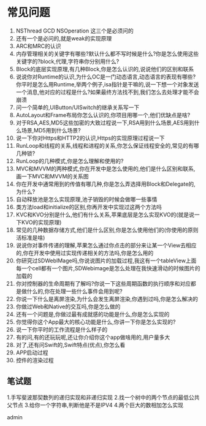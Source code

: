 # 常见问题
1. NSThread GCD NSOperation 这三个是必须问的
2. 还有一个是必问的,就是weak的实现原理
3. ARC和MRC的认识
4. 内存管理相关的关键字有哪些?默认什么都不写时候是什么?你是怎么使用这些关键字的?block,代理,字符串你分别用什么?
5. Block的底层实现原理,有几种Block,你是怎么认识的,说说他们的区别和联系
6. 说说你对Runtime的认识,为什么OC是一门动态语言,动态语言的表现有哪些?你平时是怎么用Runtime,举两个例子,isa指针是干嘛的,说一下想一个对象发送一个消息,他对应的过程是什么?如果最终方法找不到,我们怎么去处理才能不会崩溃
7. 问一个简单的,UIButton/UISwitch的继承关系写一下
8. AutoLayout和Frame布局你怎么认识的,你项目用哪一个,他们优缺点是啥?
9. 对于RSA,AES,MD5这些加密的大致过程说一下,RSA用到什么场景,AES用到什么场景,MD5用到什么场景?
10. 说一下你对Https和HTTP2的认识,Https的实现原理过程说一下
11. RunLoop和线程的关系,线程和进程的关系,你怎么保证线程安全的,常见的有哪几种锁?
12. RunLoop的几种模式,你是怎么理解和使用的?
13. MVC和MVVM的两种模式,你在开发中是怎么使用的,他们是什么区别和联系,画一下MVC和MVVM的关系图
14. 你在开发中通常用到的传值有哪几种,你是怎么弄选择用Block和Delegate的,为什么?
15. 自动释放池是怎么实现原理,池子销毁的时候会做哪一些事情
16. 类方法load和initialize的区别,你再开发中实现过这两个方法吗
17. KVC和KVO分别是什么,他们有什么关系,苹果底层是怎么实现KVO的(就是说一下KVO的实现原理)
18. 常见的几种数据存储方式,他们是什么区别,你是怎么使用他们的(你使用的原则活标准是啥)
19. 说说你对事件传递的理解,苹果怎么通过你点击的部分来让某一个View去相应的,你在开发中使用过实现传递相关的方法吗,你是怎么用的
20. 你研究过SDWebIMage吗,你说说图片的加载过程,我这有一个tableView上面每一个cell都有一个图片,SDWebimage是怎么处理在我快速滑动的时候图片的加载的
21. 你对控制器的生命周期有了解吗?你说一下这些周期函数的执行顺序和对应都是做什么的,你在处理一些什么事件会用到呢?
22. 你说一下什么是离屏渲染,为什么会发生离屏渲染,你遇到过吗,你是怎么解决的
23. 你做过Web和Native的交互吗,你是怎么做的
24. 还有一个问题是,你做过最有成就感的功能是什么,你是怎么实现的
25. 你觉得你这个App最大的核心功能是什么,你讲一下你是怎么实现的?
26. 说一下你平时的工作流程是什么样子的
27. 有的问,有的还玩玩呢,还让你介绍你这个app做啥用的,用户量多大
28. 对了,还有问Swift的,Swift特点(优点),你怎么看
29. APP启动过程
30. 控件的渲染过程

## 笔试题
1.手写斐波那契数列的递归实现和非递归实现
2.找一个树中的两个节点的最低公共父节点
3.给你一个字符串,判断他是不是IPV4
4.两个巨大的数相加怎么实现


admin